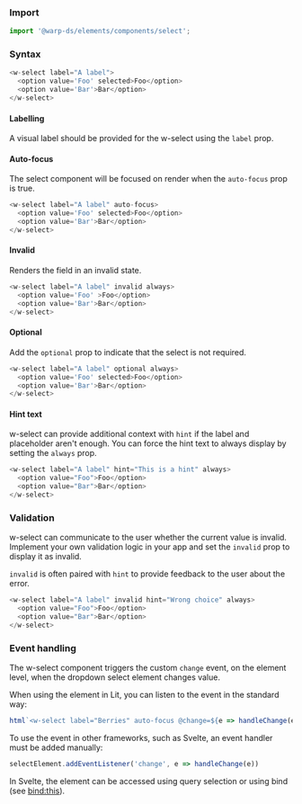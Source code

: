 ### Import

```js
import '@warp-ds/elements/components/select';
```

### Syntax

```js
<w-select label="A label">
  <option value='Foo' selected>Foo</option>
  <option value='Bar'>Bar</option>
</w-select>
```

#### Labelling

A visual label should be provided for the w-select using the `label` prop.

#### Auto-focus
The select component will be focused on render when the `auto-focus` prop is true.
```js
<w-select label="A label" auto-focus>
  <option value='Foo' selected>Foo</option>
  <option value='Bar'>Bar</option>
</w-select>
```

#### Invalid
Renders the field in an invalid state.
```js
<w-select label="A label" invalid always>
  <option value='Foo' >Foo</option>
  <option value='Bar'>Bar</option>
</w-select>
```

#### Optional
Add the `optional` prop to indicate that the select is not required.
```js
<w-select label="A label" optional always>
  <option value='Foo' selected>Foo</option>
  <option value='Bar'>Bar</option>
</w-select>
```

#### Hint text
w-select can provide additional context with `hint` if the label and placeholder aren't enough. You can force the hint text to always display by setting the `always` prop.

```js
<w-select label="A label" hint="This is a hint" always>
  <option value="Foo">Foo</option>
  <option value="Bar">Bar</option>
</w-select>
```

### Validation
w-select can communicate to the user whether the current value is invalid. Implement your own validation logic in your app and set the `invalid` prop to display it as invalid.

`invalid` is often paired with `hint` to provide feedback to the user about the
error.

```js
<w-select label="A label" invalid hint="Wrong choice" always>
  <option value="Foo">Foo</option>
  <option value="Bar">Bar</option>
</w-select>
```

<api-table type=elements component="Select" />

### Event handling
The w-select component triggers the custom `change` event, on the element level, when the dropdown select element changes value.

When using the element in Lit, you can listen to the event in the standard way:

```js
html`<w-select label="Berries" auto-focus @change=${e => handleChange(e)}>`
```

To use the event in other frameworks, such as Svelte, an event handler must be added manually:
```js
selectElement.addEventListener('change', e => handleChange(e))
```

In Svelte, the element can be accessed using query selection or using bind (see [bind:this](https://svelte.dev/docs/svelte/bind#bind:this)).